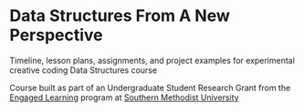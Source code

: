 # Data Structures From A New Perspective
Timeline, lesson plans, assignments, and project examples for experimental creative coding Data Structures course

Course built as part of an Undergraduate Student Research Grant from the [Engaged Learning](http://www.smu.edu/Provost/Engagedlearning) program at [Southern Methodist University](http://www.smu.edu/)
